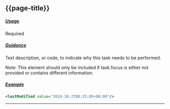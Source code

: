 ## {{page-title}}

<h5><ins>Usage</ins></h5>

<span class="mro-circle required" title="Required"></span> Required

<h5><ins>Guidance</ins></h5>

Text description, or code, to indicate why this task needs to be performed. 

Note: This element should only be included if task.focus is either not provided or contains different information.

<h5><ins>Example</ins></h5>

```xml
<lastModified value="2024-10-2T08:25:05+00:00"/>
```

---
